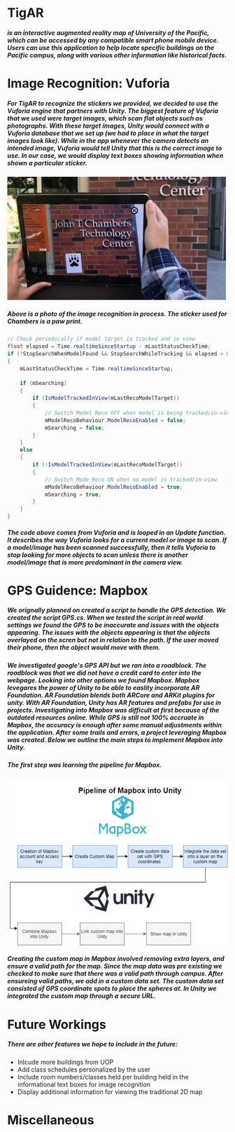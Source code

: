 # TigAR 
##### is an interactive augmented reality map of University of the Pacific, which can be accessed by any compatible smart phone mobile device. Users can use this application to help locate specific buildings on the Pacific campus, along with various other information like historical facts.

# Image Recognition: Vuforia
##### For TigAR to recognize the stickers we provided, we decided to use the Vuforia engine that partners with Unity. The biggest feature of Vuforia that we used were target images, which scan flat objects such as photographs. With these target images, Unity would connect with a Vuforia database that we set up (we had to place in what the target images look like). While in the app whenever the camera detects an intended image, Vuforia would tell Unity that this is the correct image to use. In our case, we would display text boxes showing information when shown a particular sticker.
<img src =https://github.com/khcanniff/TigAR/blob/master/Documentation/ImgRecog.jpg width="500"/>

##### Above is a photo of the image recognition in process. The sticker used for Chambers is a paw print.

```C#
// Check periodically if model target is tracked and in view
float elapsed = Time.realtimeSinceStartup - mLastStatusCheckTime;
if (!StopSearchWhenModelFound && StopSearchWhileTracking && elapsed > 0.5f)
{
    mLastStatusCheckTime = Time.realtimeSinceStartup;

    if (mSearching)
    {
        if (IsModelTrackedInView(mLastRecoModelTarget))
        {
            // Switch Model Reco OFF when model is being tracked/in-view
            mModelRecoBehaviour.ModelRecoEnabled = false;
            mSearching = false;
        }
    }
    else
    {
        if (!IsModelTrackedInView(mLastRecoModelTarget))
        {
            // Switch Mode Reco ON when no model is tracked/in-view
            mModelRecoBehaviour.ModelRecoEnabled = true;
            mSearching = true;
        }
    }
}
```
##### The code above comes from Vuforia and is looped in an Update function. It describes the way Vuforia looks for a current model or image to scan. If a model/image has been scanned successfully, then it tells Vuforia to stop looking for more objects to scan unless there is another model/image that is more predominant in the camera view.

# GPS Guidence: Mapbox
##### We orignally planned on created a script to handle the GPS detection. We created the script GPS.cs. When we tested the script in real world settings we found the GPS to be inaccurate and issues with the objects appearing. The issues with the objects appearing is that the objects overlayed on the scren but not in relation to the path. If the user moved their phone, then the object would move with them. 
##### We investigated google's GPS API but we ran into a roadblock. The roadblock was that we did not have a credit card to enter into the webpage. Looking into other options we found Mapbox. Mapbox levegares the power of Unity to be able to easlity incorporate AR Foundation. AR Foundation blends both ARCore and ARKit plugins for unity. With AR Foundation, Unity has AR features and prefabs for use in projects. Investigating into Mapbox was difficult at first because of the outdated resources online. While GPS is still not 100% accruate in Mapbox, the accuracy is enough after some manual adjustments within the application. After some trails and errors, a project leveraging Mapbox was created. Below we outline the main steps to implement Mapbox into Unity.
##### The first step was learning the pipeline for Mapbox.
![logo](https://github.com/khcanniff/TigAR/blob/master/Documentation/Mapbox%20Pipeline%20(1).png)
##### Creating the custom map in Mapbox involved removing extra layers, and ensure a valid path for the map. Since the map data was pre existing we checked to make sure that there was a valid path through campus. After ensureing valid paths, we add in a custom data set. The custom data set consisted of GPS coordinate spots to place the spheres at. In Unity we integrated the custom map through a secure URL. 

# Future Workings
##### There are other features we hope to include in the future:
* Inlcude more buildings from UOP
* Add class schedules personalized by the user
* Include room numbers/classes held per building held in the informational text boxes for image recognition
* Display additional information for viewing the traditional 2D map

# Miscellaneous

